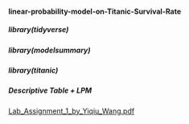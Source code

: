 #### linear-probability-model-on-Titanic-Survival-Rate

##### library(tidyverse)
##### library(modelsummary)
##### library(titanic)

##### Descriptive Table + LPM
[Lab_Assignment_1_by_Yiqiu_Wang.pdf](https://github.com/Yiqiu-W/linear-probability-model-on-Titanic-Survival-Rate/files/14735810/Lab_Assignment_1_by_Yiqiu_Wang.pdf)
